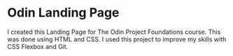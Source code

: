 # Odin Landing Page

I created this Landing Page for The Odin Project Foundations course. This was done using HTML and CSS. I used this project to improve my skills with CSS Flexbox and Git.